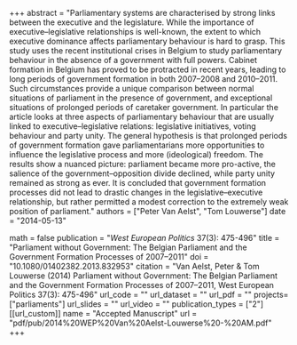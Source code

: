 +++
abstract = "Parliamentary systems are characterised by strong links between the executive and the legislature. While the importance of executive–legislative relationships is well-known, the extent to which executive dominance affects parliamentary behaviour is hard to grasp. This study uses the recent institutional crises in Belgium to study parliamentary behaviour in the absence of a government with full powers. Cabinet formation in Belgium has proved to be protracted in recent years, leading to long periods of government formation in both 2007–2008 and 2010–2011. Such circumstances provide a unique comparison between normal situations of parliament in the presence of government, and exceptional situations of prolonged periods of caretaker government. In particular the article looks at three aspects of parliamentary behaviour that are usually linked to executive–legislative relations: legislative initiatives, voting behaviour and party unity. The general hypothesis is that prolonged periods of government formation gave parliamentarians more opportunities to influence the legislative process and more (ideological) freedom. The results show a nuanced picture: parliament became more pro-active, the salience of the government–opposition divide declined, while party unity remained as strong as ever. It is concluded that government formation processes did not lead to drastic changes in the legislative–executive relationship, but rather permitted a modest correction to the extremely weak position of parliament."
authors = ["Peter Van Aelst", "Tom Louwerse"]
date = "2014-05-13"

math = false
publication = "*West European Politics* 37(3): 475-496"
title = "Parliament without Government: The Belgian Parliament and the Government Formation Processes of 2007–2011"
doi = "10.1080/01402382.2013.832953"
citation = "Van Aelst, Peter & Tom Louwerse (2014) Parliament without Government: The Belgian Parliament and the Government Formation Processes of 2007–2011, West European Politics 37(3): 475-496"
url_code = ""
url_dataset = ""
url_pdf = ""
projects=["parliaments"]
url_slides = ""
url_video = ""
publication_types = ["2"]
[[url_custom]]
  name = "Accepted Manuscript"
  url = "pdf/pub/2014%20WEP%20Van%20Aelst-Louwerse%20-%20AM.pdf"
+++